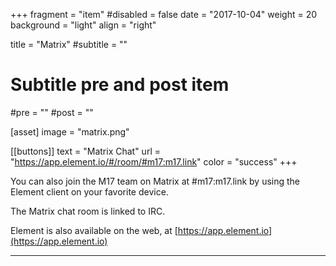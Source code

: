 +++
fragment = "item"
#disabled = false
date = "2017-10-04"
weight = 20
background = "light"
align = "right"

title = "Matrix"
#subtitle = ""

# Subtitle pre and post item
#pre = ""
#post = ""

[asset]
  image = "matrix.png"

[[buttons]]
  text = "Matrix Chat"
  url = "https://app.element.io/#/room/#m17:m17.link"
  color = "success"
+++

You can also join the M17 team on Matrix at #m17:m17.link by using the Element client on your favorite device.

The Matrix chat room is linked to IRC.

Element is also available on the web, at [https://app.element.io](https://app.element.io)

---